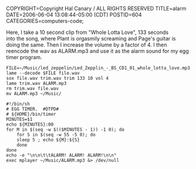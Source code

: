 COPYRIGHT=Copyright Hal Canary / ALL RIGHTS RESERVED
TITLE=alarm
DATE=2006-06-04 13:08:44-05:00 (CDT)
POSTID=604
CATEGORIES=computers-code;

Here, I take a 10 second clip from "Whole Lotta Love", 133 seconds  
into the song, where Plant is orgasmily screaming and Page's guitar is  
doing the same. Then I increase the volume by a factor of 4. I then  
reencode the wav as ALARM.mp3 and use it as the alarm sound for my egg  
timer program.

    
    FILE=~/Music/led_zeppelin/Led_Zepplin_-_BS_CD1_01_whole_lotta_love.mp3
    lame --decode $FILE file.wav
    sox file.wav trim.wav trim 133 10 vol 4
    lame trim.wav ALARM.mp3
    rm trim.wav file.wav
    mv ALARM.mp3 ~/Music/
    
    #!/bin/sh
    # EGG TIMER.  #DTPD#
    # ${HOME}/bin/timer
    MINUTES=$1
    echo ${MINUTES}:00
    for M in $(seq -w $(($MINUTES - 1)) -1 0); do
        for S in $(seq -w 55 -5 0); do
    	sleep 5 ; echo ${M}:${S}
        done
    done
    echo -e "\n\n\t\tALARM! ALARM! ALARM!\n\n"
    exec mplayer ~/Music/ALARM.mp3 &> /dev/null

